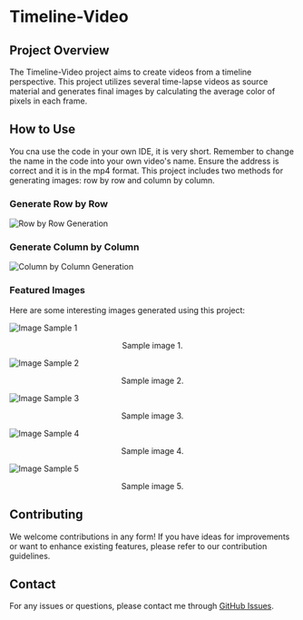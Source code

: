 # Timeline-Video

## Project Overview
The Timeline-Video project aims to create videos from a timeline perspective. This project utilizes several time-lapse videos as source material and generates final images by calculating the average color of pixels in each frame.

## How to Use
You cna use the code in your own IDE, it is very short. Remember to change the name in the code into your own video's name. Ensure the address is correct and it is in the mp4 format. This project includes two methods for generating images: row by row and column by column.

### Generate Row by Row
![Row by Row Generation](https://github.com/Fu-fangteng/Timeline-Video/assets/147288438/d4391fb5-19e6-4a6b-9e1a-f88e7a6375aa)

### Generate Column by Column
![Column by Column Generation](https://github.com/Fu-fangteng/Timeline-Video/assets/147288438/d2e1be56-7c1d-4823-b49c-d4a91dc4e659)

### Featured Images
Here are some interesting images generated using this project:

![Image Sample 1](https://github.com/Fu-fangteng/Timeline-Video/assets/147288438/6971ff2e-f647-460a-944e-d4f485dc33e7)
<p align="center">Sample image 1.</p>



![Image Sample 2](https://github.com/Fu-fangteng/Timeline-Video/assets/147288438/43957111-e396-4b49-ac9d-891e4471d316)
<p align="center">Sample image 2.</p>



![Image Sample 3](https://github.com/Fu-fangteng/Timeline-Video/assets/147288438/82e5e7dc-ca82-49c3-8eb8-eaac77fad5a4)
<p align="center">Sample image 3.</p>



![Image Sample 4](https://github.com/Fu-fangteng/Timeline-Video/assets/147288438/22cc9202-36bd-4224-85c3-b54aaf0c8080)
<p align="center">Sample image 4.</p>



![Image Sample 5](https://github.com/Fu-fangteng/Timeline-Video/assets/147288438/2bcb5d24-4f54-4164-8e21-7edc18712ac0)
<p align="center">Sample image 5.</p>



## Contributing
We welcome contributions in any form! If you have ideas for improvements or want to enhance existing features, please refer to our contribution guidelines.

## Contact
For any issues or questions, please contact me through [GitHub Issues](https://github.com/Fu-fangteng/Timeline-Video/issues).







